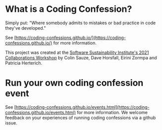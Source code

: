 # What is a Coding Confession?

Simply put: "Where somebody admits to mistakes or bad practice in code they've developed."

See [https://coding-confessions.github.io/](https://coding-confessions.github.io/) for more information.

This project was created at the [Software Sustainability Institute's 2021 Collaborations Workshop](https://software.ac.uk/cw21) by Colin Sauze, Dave Horsfall, Eirini Zormpa and Patricia Herterich.

# Run your own coding confession event

See [https://coding-confessions.github.io/events.html](https://coding-confessions.github.io/events.html) for more information. We welcome feedback on your experiences of running coding confessions via a github issue.
